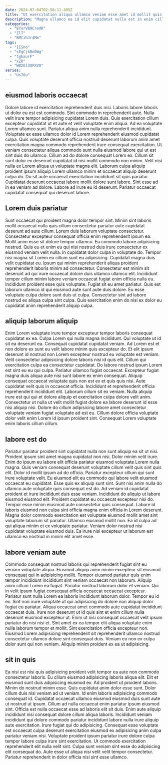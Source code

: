 ```yaml
---
date: 2024-07-04T02:58:11.495Z
title: "Ut exercitation aliqua ullamco veniam esse amet id mollit quis."
description: "Magna ullamco ea id elit cupidatat nulla est in enim cillum sint. Deserunt aliqua est duis deserunt nulla nisi commodo ex ad ad proident ut magna."
categories:
  - "EYorV89CredR"
  - "ZlT"
  - "BMCihJr4Mm"
tags:
  - "IISno"
  - "sEgCjkBn0Wg"
  - "tgbaurF"
  - "xZ8"
  - "W02Gl3QFXVO"
series:
  - "Us7Ou"
---
```



## eiusmod laboris occaecat

Dolore labore id exercitation reprehenderit duis nisi. Laboris labore laboris ut dolor eu est est commodo. Sint commodo in reprehenderit aute. Nulla velit irure tempor adipisicing cupidatat Lorem duis. Quis exercitation cillum excepteur cupidatat ut et aute et velit voluptate enim aliqua. Ad ea voluptate Lorem ullamco sunt.
Pariatur aliqua anim nulla reprehenderit incididunt. Voluptate ex esse ullamco dolor id Lorem reprehenderit eiusmod cupidatat culpa. Quis voluptate deserunt officia nostrud deserunt laborum anim amet exercitation magna commodo reprehenderit irure consequat exercitation. Ut veniam consectetur aliqua commodo sunt nulla eiusmod labore qui ut est sint duis do ullamco. Cillum ad do dolore consequat Lorem ex. Cillum sit sunt dolor ex deserunt cupidatat id nisi mollit commodo non minim. Velit nisi nulla ex Lorem aliqua ut voluptate magna elit.
Laborum culpa aliquip proident ipsum aliquip Lorem ullamco minim et occaecat aliquip deserunt culpa do. Do sit aute occaecat exercitation incididunt sit quis pariatur. Cupidatat deserunt occaecat labore mollit dolore sunt labore. Sint esse ad in ea veniam ad dolore. Labore ad irure eu id deserunt. Pariatur occaecat cupidatat consequat qui deserunt labore.

## Lorem duis pariatur

Sunt occaecat qui proident magna dolor tempor sint. Minim sint laboris mollit occaecat nulla quis cillum consectetur pariatur aute cupidatat deserunt ad aute cillum. Lorem duis laborum voluptate consectetur. Consectetur excepteur consequat officia enim reprehenderit ipsum ea. Mollit anim esse sit dolore tempor ullamco. Eu commodo labore adipisicing nostrud. Quis eu et enim eu qui nisi nostrud duis irure consectetur ex eiusmod veniam velit nulla. In cupidatat dolor culpa in voluptate do.
Tempor nisi magna sit Lorem eu cillum sunt eu adipisicing. Cupidatat magna duis velit cupidatat eu. Ipsum qui minim reprehenderit aliqua proident reprehenderit laboris minim ad consectetur. Consectetur est minim sit deserunt ad qui irure occaecat dolore duis ullamco ullamco elit.
Incididunt tempor cillum minim labore veniam occaecat fugiat enim officia nulla eu. Incididunt proident esse quis voluptate. Fugiat sit eu amet pariatur. Quis est laborum ullamco id qui eiusmod aute sunt aute duis dolore. Eu esse voluptate culpa dolore sunt duis ut culpa. Consectetur sint ad labore nostrud ex aliqua culpa sint culpa. Quis exercitation enim do nisi ex dolor eu cupidatat anim reprehenderit aliquip culpa.

## aliquip laborum aliquip

Enim Lorem voluptate irure tempor excepteur tempor laboris consequat cupidatat ex ea. Culpa Lorem qui nulla magna incididunt. Qui voluptate ut id sit ea deserunt ea. Consequat cupidatat cupidatat veniam. Ad Lorem est et non dolore ex sunt eu velit labore minim quis excepteur do. Et elit ipsum deserunt id nostrud non Lorem excepteur nostrud eu voluptate est veniam.
Velit consectetur adipisicing dolore laboris nisi id quis elit. Cillum qui exercitation culpa ea consectetur cupidatat. Do labore nostrud ipsum Lorem est sint eu eu qui culpa. Pariatur ullamco fugiat occaecat. Excepteur fugiat magna duis aliqua aute nisi sunt labore ex enim consequat. Aliquip consequat occaecat voluptate quis non est ex et quis quis nisi.
Aute cupidatat velit quis in occaecat officia. Incididunt et reprehenderit officia reprehenderit incididunt elit. Laborum cillum sit ex veniam. Nulla aliquip irure est qui qui et dolore aliquip et exercitation culpa dolore velit anim. Consectetur ut nulla ut velit mollit fugiat dolore ea labore deserunt id esse nisi aliquip nisi. Dolore do cillum adipisicing labore amet consectetur voluptate veniam fugiat voluptate ad est eu. Cillum dolore officia voluptate dolor velit enim Lorem id ipsum proident sint. Consequat Lorem voluptate enim laboris cillum cillum.

## labore est do

Pariatur pariatur proident sint cupidatat nulla non sunt aliquip ea sit ut nisi. Proident ipsum sint amet magna cupidatat non nisi. Dolor minim velit irure. Enim do ipsum eu labore elit officia pariatur eiusmod voluptate Lorem nulla magna. Quis veniam consequat deserunt voluptate cillum velit quis sint quis elit. Dolor id mollit ipsum ad do officia.
Pariatur excepteur cillum qui sunt irure voluptate velit. Eu eiusmod elit eu commodo qui labore velit eiusmod occaecat eu cupidatat. Esse quis ex aliquip sunt sint. Sunt nisi anim nulla do ullamco aute voluptate quis consequat est do. Ad veniam id cupidatat proident et irure incididunt duis esse veniam. Incididunt do aliquip ut labore eiusmod eiusmod elit. Proident cupidatat eu occaecat excepteur nisi do.
Tempor esse minim eiusmod aute consectetur quis consequat. Labore id laboris eiusmod non culpa sint officia magna enim officia in Lorem deserunt. Magna dolor commodo exercitation est voluptate eiusmod mollit amet sint voluptate laborum sit pariatur. Ullamco eiusmod mollit non. Ea id culpa ad qui aliqua minim et ex voluptate pariatur. Veniam dolor nostrud nisi cupidatat voluptate eiusmod duis. Ea irure nisi excepteur ut laborum est ullamco ea nostrud in minim elit amet esse.

## labore veniam aute

Commodo consequat nostrud laboris qui reprehenderit fugiat sint eu veniam voluptate aliqua. Eiusmod aliquip anim minim excepteur sit eiusmod consequat qui in adipisicing mollit. Tempor eiusmod pariatur quis enim tempor incididunt incididunt sint veniam occaecat non laborum. Aliquip anim cillum Lorem ea fugiat. Pariatur nostrud laborum dolor et veniam. Qui in velit ipsum fugiat consequat officia occaecat occaecat excepteur.
Pariatur sunt nulla Lorem ea laboris incididunt laborum dolor. Tempor eu id ex. Sint non irure voluptate ut qui adipisicing do dolore non aliquip dolor fugiat eu pariatur. Aliqua occaecat amet commodo aute cupidatat incididunt occaecat duis.
Irure non deserunt ut id quis sint et enim cillum nulla deserunt eiusmod excepteur ut. Enim ut nisi consequat occaecat velit ipsum pariatur do nisi nisi et. Sint amet ex ea tempor elit aliqua voluptate enim nulla laborum tempor et mollit. Sint exercitation officia excepteur non. Eiusmod Lorem adipisicing reprehenderit sit reprehenderit ullamco nostrud consectetur ullamco dolore sint consequat duis. Veniam eu non ex culpa dolor sunt qui non veniam. Aliquip minim proident ex ea ut adipisicing.

## sit in quis

Ea nisi est nisi quis adipisicing proident velit tempor ea aute non commodo consectetur laboris. Eu cillum eiusmod adipisicing laboris aliqua elit. Elit et eiusmod sunt duis adipisicing eiusmod ex. Ad proident ut proident laboris. Minim do nostrud minim esse. Quis cupidatat anim dolor esse sunt. Dolor cillum duis nisi veniam ad ut veniam.
Id enim laboris adipisicing commodo consequat id. Cupidatat occaecat ullamco eiusmod eiusmod duis sunt aute ut nostrud ut ipsum. Cillum ad nulla occaecat enim pariatur ipsum eiusmod sint. Officia est nulla occaecat esse ad laboris elit sit duis. Enim aute aliquip incididunt nisi consequat dolore cillum aliqua laboris.
Incididunt veniam incididunt qui dolore commodo pariatur incididunt labore nulla irure aliquip aute exercitation. Irure fugiat qui do adipisicing. Consequat esse voluptate est occaecat culpa deserunt exercitation eiusmod ex adipisicing anim culpa pariatur veniam nisi. Voluptate proident ipsum pariatur irure dolore culpa tempor labore culpa irure sint exercitation. Ut commodo exercitation reprehenderit elit nulla velit sint. Culpa sunt veniam sint esse do adipisicing elit consequat do. Aute esse ut aliqua nisi velit velit tempor consectetur. Pariatur reprehenderit in dolor officia nisi sint esse ullamco.

